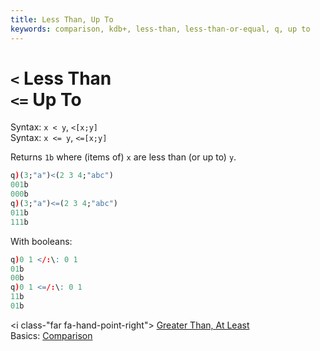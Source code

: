 ```yaml
---
title: Less Than, Up To
keywords: comparison, kdb+, less-than, less-than-or-equal, q, up to
---
```


# `<` Less Than<br>`<=` Up To



Syntax: `x < y`, `<[x;y]`  
Syntax: `x <= y`, `<=[x;y]`

Returns `1b` where (items of) `x` are less than (or up to) `y`.

```q
q)(3;"a")<(2 3 4;"abc")
001b
000b
q)(3;"a")<=(2 3 4;"abc")
011b
111b
```

With booleans:

```q
q)0 1 </:\: 0 1
01b
00b
q)0 1 <=/:\: 0 1
11b
01b
```

<i class-"far fa-hand-point-right"></i> 
[Greater Than, At Least](greater-than.md)  
Basics: [Comparison](../basics/comparison.md)

